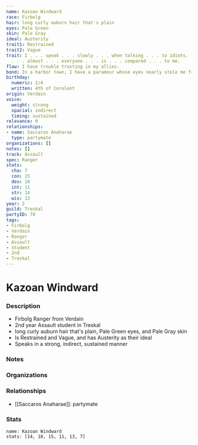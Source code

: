 ```yaml
---
name: Kazoan Windward
race: Firbolg
hair: long curly auburn hair that's plain
eyes: Pale Green
skin: Pale Gray
ideal: Austerity
trait1: Restrained
trait2: Vague
trait: I . . . speak . . . slowly . . . when talking . . . to idiots, . . . which
  . . . almost . . . everyone . . . is . . . compared . . . to me.
flaw: I have trouble trusting in my allies.
bond: In a harbor town, I have a paramour whose eyes nearly stole me from the sea.
birthday:
  numeric: 2/4
  written: 4th of Corelent
origin: Verdain
voice:
  weight: strong
  spacial: indirect
  timing: sustained
relevance: 0
relationships:
- name: Saccaros Anaharae
  type: partymate
organizations: []
notes: []
track: Assault
spec: Ranger
stats:
  cha: 7
  con: 15
  dex: 18
  int: 11
  str: 14
  wis: 13
year: 2
guild: Treskal
partyID: 70
tags:
- Firbolg
- Verdain
- Ranger
- Assault
- Student
- 2nd
- Treskal
---
```

# Kazoan Windward
### Description
- Firbolg Ranger from Verdain
- 2nd year Assault student in Treskal
- long curly auburn hair that's plain, Pale Green eyes, and Pale Gray skin
- Is Restrained and Vague, and has Austerity as their ideal
- Speaks in a strong, indirect, sustained manner

### Notes

### Organizations

### Relationships
- [[Saccaros Anaharae]]: partymate

### Stats
```statblock
name: Kazoan Windward
stats: [14, 18, 15, 11, 13, 7]
```